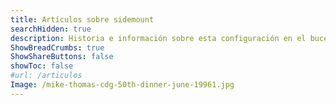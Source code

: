 ```yaml
---
title: Artículos sobre sidemount
searchHidden: true
description: Historia e información sobre esta configuración en el buceo
ShowBreadCrumbs: true
ShowShareButtons: false
showToc: false
#url: /articulos
Image: /mike-thomas-cdg-50th-dinner-june-19961.jpg
---
```

